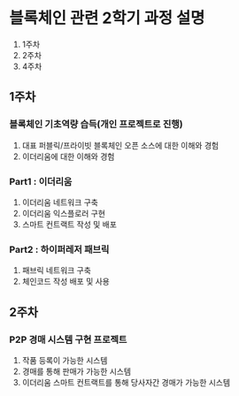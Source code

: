 # 블록체인 관련 2학기 과정 설명

1. 1주차
2. 2주차
3. 4주차



## 1주차

### 블록체인 기초역량 습득(개인 프로젝트로 진행)

1. 대표 퍼블릭/프라이빗 블록체인 오픈 소스에 대한 이해와 경험
2. 이더리움에 대한 이해와 경험



### Part1 : 이더리움

1. 이더리움 네트워크 구축
2. 이더리움 익스플로러 구현
3. 스마트 컨트랙트 작성 및 배포



### Part2 : 하이퍼레저 패브릭

1. 패브릭 네트워크 구축
2. 체인코드 작성 배포 및 사용



## 2주차

### P2P 경매 시스템 구현 프로젝트

1. 작품 등록이 가능한 시스템
2. 경매를 통해 판매가 가능한 시스템
3. 이더리움 스마트 컨트랙트를 통해 당사자간 경매가 가능한 시스템